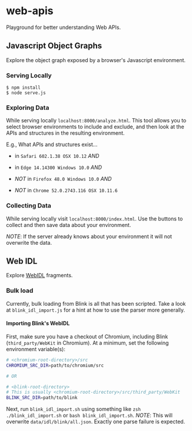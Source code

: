 # web-apis

Playground for better understanding Web APIs.

## Javascript Object Graphs

Explore the object graph exposed by a browser's Javascript environment.

### Serving Locally

    $ npm install
    $ node serve.js

### Exploring Data

While serving locally `localhost:8000/analyze.html`. This tool allows you to
select browser environments to include and exclude, and then look at the APIs
and structures in the resulting environment.

E.g., What APIs and structures exist...

- in `Safari 602.1.38 OSX 10.12` *AND*

- in `Edge 14.14300 Windows 10.0` *AND*

- *NOT* in `Firefox 48.0 Windows 10.0` *AND*

- *NOT* in `Chrome 52.0.2743.116 OSX 10.11.6`

### Collecting Data

While serving locally visit `localhost:8000/index.html`. Use the buttons to
collect and then save data about your environment.

*NOTE*: If the server already knows about your environment it will not
 overwrite the data.

## Web IDL

Explore [WebIDL](https://heycam.github.io/webidl/) fragments.

### Bulk load

Currently, bulk loading from Blink is all that has been scripted. Take a look
at `blink_idl_import.js` for a hint at how to use the parser more generally.

#### Importing Blink's WebIDL

First, make sure you have a checkout of Chromium, including Blink
(`third_party/WebKit` in Chromium). At a minimum, set the following
environment variable(s):

```zsh
# <chromium-root-directory>/src
CHROMIUM_SRC_DIR=path/to/chromium/src

# OR

# <blink-root-directory>
# This is usually <chromium-root-directory>/src/third_party/WebKit
BLINK_SRC_DIR=path/to/blink
```

Next, run `blink_idl_import.sh` using something like `zsh
./blink_idl_import.sh` or `bash blink_idl_import.sh`. *NOTE*: This will
overwrite `data/idl/blink/all.json`. Exactly one parse failure is expected.
